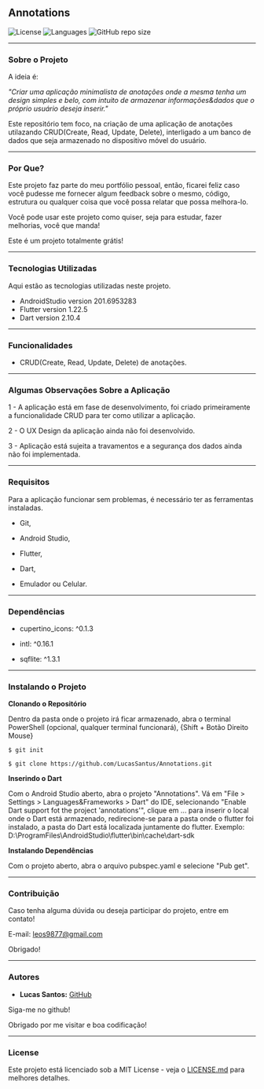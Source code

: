 ## Annotations

![License](https://img.shields.io/github/license/LucasSantus/Annotations)
![Languages](https://img.shields.io/github/languages/count/LucasSantus/Annotations)
![GitHub repo size](https://img.shields.io/github/repo-size/LucasSantus/Annotations)

--------------------------------------------------------------------------------------

### Sobre o Projeto

A ideia é:

_"Criar uma aplicação minimalista de anotações onde a mesma tenha um design simples e belo, com intuito de armazenar informações&dados que o próprio usuário deseja inserir."_

Este repositório tem foco, na criação de uma aplicação de anotações utilazando CRUD(Create, Read, Update, Delete), interligado a um banco de dados que seja armazenado no  dispositivo móvel do usuário.

--------------------------------------------------------------------------------------

### Por Que?

Este projeto faz parte do meu portfólio pessoal, então, ficarei feliz caso você pudesse me fornecer algum feedback sobre o mesmo, código, estrutura ou qualquer coisa que você possa relatar que possa melhora-lo.

Você pode usar este projeto como quiser, seja para estudar, fazer melhorias, você que manda!

Este é um projeto totalmente grátis!

--------------------------------------------------------------------------------------

### Tecnologias Utilizadas
 
Aqui estão as tecnologias utilizadas neste projeto.
 
* AndroidStudio version 201.6953283
* Flutter version 1.22.5
* Dart version 2.10.4
 
--------------------------------------------------------------------------------------

### Funcionalidades

- CRUD(Create, Read, Update, Delete) de anotações. 

--------------------------------------------------------------------------------------

### Algumas Observações Sobre a Aplicação

1 - A aplicação está em fase de desenvolvimento, foi criado primeiramente a funcionalidade CRUD para ter como utilizar a aplicação.

2 - O UX Design da aplicação ainda não foi desenvolvido.

3 - Aplicação está sujeita a travamentos e a segurança dos dados ainda não foi implementada.

--------------------------------------------------------------------------------------

### Requisitos

Para a aplicação funcionar sem problemas, é necessário ter as ferramentas instaladas.
 
- Git,

- Android Studio,

- Flutter,

- Dart,

- Emulador ou Celular.
	
--------------------------------------------------------------------------------------

### Dependências

  - cupertino_icons: ^0.1.3

  - intl: ^0.16.1

  - sqflite: ^1.3.1

--------------------------------------------------------------------------------------
	
### Instalando o Projeto

**Clonando o Repositório**

Dentro da pasta onde o projeto irá ficar armazenado, abra o terminal PowerShell (opcional, qualquer terminal funcionará), {Shift + Botão Direito Mouse}

```
$ git init

$ git clone https://github.com/LucasSantus/Annotations.git
```

**Inserindo o Dart**

Com o Android Studio aberto, abra o projeto "Annotations". Vá em "File > Settings > Languages&Frameworks > Dart" do IDE, selecionando "Enable Dart support fot the project 'annotations'", clique em ... para inserir o local onde o Dart está armazenado, redirecione-se para a pasta onde o flutter foi instalado, a pasta do Dart está localizada juntamente do flutter.
Exemplo: D:\ProgramFiles\AndroidStudio\flutter\bin\cache\dart-sdk

**Instalando Dependências**

Com o projeto aberto, abra o arquivo pubspec.yaml e selecione "Pub get".
	
--------------------------------------------------------------------------------------

### Contribuição

Caso tenha alguma dúvida ou deseja participar do projeto, entre em contato!

E-mail: leos9877@gmail.com

Obrigado!

--------------------------------------------------------------------------------------

### Autores
 
- **Lucas Santos:** [GitHub](https://github.com/LucasSantus)
 
Siga-me no github!

Obrigado por me visitar e boa codificação!

--------------------------------------------------------------------------------------

### License

Este projeto está licenciado sob a MIT License - veja o [LICENSE.md](https://github.com/LucasSantus/Annotations/blob/master/LICENSE) para melhores detalhes.
